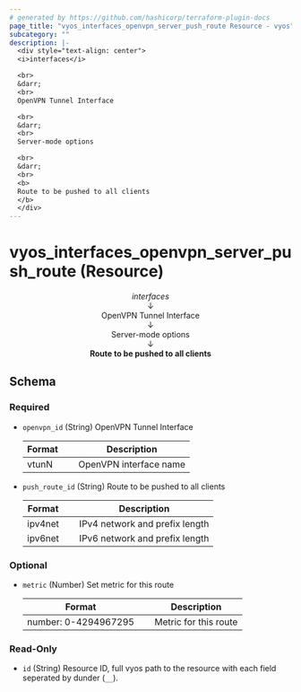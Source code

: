 ```yaml
---
# generated by https://github.com/hashicorp/terraform-plugin-docs
page_title: "vyos_interfaces_openvpn_server_push_route Resource - vyos"
subcategory: ""
description: |-
  <div style="text-align: center">
  <i>interfaces</i>

  <br>
  &darr;
  <br>
  OpenVPN Tunnel Interface

  <br>
  &darr;
  <br>
  Server-mode options

  <br>
  &darr;
  <br>
  <b>
  Route to be pushed to all clients
  </b>
  </div>
---
```


# vyos_interfaces_openvpn_server_push_route (Resource)

<div style="text-align: center">
<i>interfaces</i>

<br>
&darr;
<br>
OpenVPN Tunnel Interface

<br>
&darr;
<br>
Server-mode options

<br>
&darr;
<br>
<b>
Route to be pushed to all clients
</b>
</div>



<!-- schema generated by tfplugindocs -->
## Schema

### Required

- `openvpn_id` (String) OpenVPN Tunnel Interface

    |  Format &emsp; | Description  |
    |----------|---------------|
    |  vtunN  &emsp; |  OpenVPN interface name  |
- `push_route_id` (String) Route to be pushed to all clients

    |  Format &emsp; | Description  |
    |----------|---------------|
    |  ipv4net  &emsp; |  IPv4 network and prefix length  |
    |  ipv6net  &emsp; |  IPv6 network and prefix length  |

### Optional

- `metric` (Number) Set metric for this route

    |  Format &emsp; | Description  |
    |----------|---------------|
    |  number: 0-4294967295  &emsp; |  Metric for this route  |

### Read-Only

- `id` (String) Resource ID, full vyos path to the resource with each field seperated by dunder (`__`).
